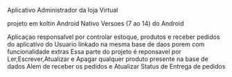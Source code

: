 Aplicativo Administrador da loja Virtual


projeto em koltin Android Nativo 
Versoes (7 ao 14) do Android 

Aplicaçao responsalvel por controlar estoque,
produtos e receber pedidos do aplicativo do Usuario
linkado na mesma base de daos porem com funcionalidade extras
Essa parte do projeto é reponsavel por
Ler,Escrever,Atualizar e Apagar qualquer produto 
presente na base de dados Alem de receber os pedidos e Atualizar Status de Entrega de pedidos

